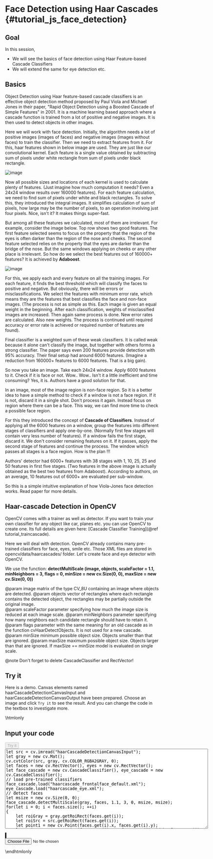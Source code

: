 Face Detection using Haar Cascades {#tutorial_js_face_detection}
==================================

Goal
----

In this session,

-   We will see the basics of face detection using Haar Feature-based Cascade Classifiers
-   We will extend the same for eye detection etc.

Basics
------

Object Detection using Haar feature-based cascade classifiers is an effective object detection
method proposed by Paul Viola and Michael Jones in their paper, "Rapid Object Detection using a
Boosted Cascade of Simple Features" in 2001. It is a machine learning based approach where a cascade
function is trained from a lot of positive and negative images. It is then used to detect objects in
other images.

Here we will work with face detection. Initially, the algorithm needs a lot of positive images
(images of faces) and negative images (images without faces) to train the classifier. Then we need
to extract features from it. For this, haar features shown in below image are used. They are just
like our convolutional kernel. Each feature is a single value obtained by subtracting sum of pixels
under white rectangle from sum of pixels under black rectangle.

![image](images/haar_features.jpg)

Now all possible sizes and locations of each kernel is used to calculate plenty of features. (Just
imagine how much computation it needs? Even a 24x24 window results over 160000 features). For each
feature calculation, we need to find sum of pixels under white and black rectangles. To solve this,
they introduced the integral images. It simplifies calculation of sum of pixels, how large may be
the number of pixels, to an operation involving just four pixels. Nice, isn't it? It makes things
super-fast.

But among all these features we calculated, most of them are irrelevant. For example, consider the
image below. Top row shows two good features. The first feature selected seems to focus on the
property that the region of the eyes is often darker than the region of the nose and cheeks. The
second feature selected relies on the property that the eyes are darker than the bridge of the nose.
But the same windows applying on cheeks or any other place is irrelevant. So how do we select the
best features out of 160000+ features? It is achieved by **Adaboost**.

![image](images/haar.png)

For this, we apply each and every feature on all the training images. For each feature, it finds the
best threshold which will classify the faces to positive and negative. But obviously, there will be
errors or misclassifications. We select the features with minimum error rate, which means they are
the features that best classifies the face and non-face images. (The process is not as simple as
this. Each image is given an equal weight in the beginning. After each classification, weights of
misclassified images are increased. Then again same process is done. New error rates are calculated.
Also new weights. The process is continued until required accuracy or error rate is achieved or
required number of features are found).

Final classifier is a weighted sum of these weak classifiers. It is called weak because it alone
can't classify the image, but together with others forms a strong classifier. The paper says even
200 features provide detection with 95% accuracy. Their final setup had around 6000 features.
(Imagine a reduction from 160000+ features to 6000 features. That is a big gain).

So now you take an image. Take each 24x24 window. Apply 6000 features to it. Check if it is face or
not. Wow.. Wow.. Isn't it a little inefficient and time consuming? Yes, it is. Authors have a good
solution for that.

In an image, most of the image region is non-face region. So it is a better idea to have a simple
method to check if a window is not a face region. If it is not, discard it in a single shot. Don't
process it again. Instead focus on region where there can be a face. This way, we can find more time
to check a possible face region.

For this they introduced the concept of **Cascade of Classifiers**. Instead of applying all the 6000
features on a window, group the features into different stages of classifiers and apply one-by-one.
(Normally first few stages will contain very less number of features). If a window fails the first
stage, discard it. We don't consider remaining features on it. If it passes, apply the second stage
of features and continue the process. The window which passes all stages is a face region. How is
the plan !!!

Authors' detector had 6000+ features with 38 stages with 1, 10, 25, 25 and 50 features in first five
stages. (Two features in the above image is actually obtained as the best two features from
Adaboost). According to authors, on an average, 10 features out of 6000+ are evaluated per
sub-window.

So this is a simple intuitive explanation of how Viola-Jones face detection works. Read paper for
more details.

Haar-cascade Detection in OpenCV
--------------------------------

OpenCV comes with a trainer as well as detector. If you want to train your own classifier for any
object like car, planes etc. you can use OpenCV to create one. Its full details are given here:
[Cascade Classifier Training](@ref tutorial_traincascade).

Here we will deal with detection. OpenCV already contains many pre-trained classifiers for face,
eyes, smile etc. Those XML files are stored in opencv/data/haarcascades/ folder. Let's create face
and eye detector with OpenCV.

We use the function: **detectMultiScale (image, objects, scaleFactor = 1.1, minNeighbors = 3, flags = 0, minSize = new cv.Size(0, 0), maxSize = new cv.Size(0, 0))** 

@param image               matrix of the type CV_8U containing an image where objects are detected. 
@param objects             vector of rectangles where each rectangle contains the detected object, the rectangles may be partially outside the original image.    
@param scaleFactor         parameter specifying how much the image size is reduced at each image scale.
@param minNeighbors        parameter specifying how many neighbors each candidate rectangle should have to retain it.
@param flags               parameter with the same meaning for an old cascade as in the function cvHaarDetectObjects. It is not used for a new cascade.
@param minSize             minimum possible object size. Objects smaller than that are ignored.
@param maxSize             maximum possible object size. Objects larger than that are ignored. If maxSize == minSize model is evaluated on single scale.

@note Don't forget to delete CascadeClassifier and RectVector!

Try it
------

Here is a demo. Canvas elements named haarCascadeDetectionCanvasInput and haarCascadeDetectionCanvasOutput have been prepared. Choose an image and
click `Try it` to see the result. And you can change the code in the textbox to investigate more.

\htmlonly
<!DOCTYPE html>
<head>
<style>
canvas {
    border: 1px solid black;
}
.err {
    color: red;
}
</style>
</head>
<body>
<div id="haarCascadeDetectionCodeArea">
<h2>Input your code</h2>
<button id="haarCascadeDetectionTryIt" disabled="true" onclick="haarCascadeDetectionExecuteCode()">Try it</button><br>
<textarea rows="17" cols="80" id="haarCascadeDetectionTestCode" spellcheck="false">
let src = cv.imread("haarCascadeDetectionCanvasInput");
let gray = new cv.Mat();
cv.cvtColor(src, gray, cv.COLOR_RGBA2GRAY, 0);
let faces = new cv.RectVector(), eyes = new cv.RectVector();
let face_cascade = new cv.CascadeClassifier(), eye_cascade = new cv.CascadeClassifier();
// load pre-trained classifiers
face_cascade.load("haarcascade_frontalface_default.xml");
eye_cascade.load("haarcascade_eye.xml");
// detect faces 
let msize = new cv.Size(0, 0);
face_cascade.detectMultiScale(gray, faces, 1.1, 3, 0, msize, msize);
for(let i = 0; i < faces.size(); ++i)
{
    let roiGray = gray.getRoiRect(faces.get(i));
    let roiSrc = src.getRoiRect(faces.get(i));
    let point1 = new cv.Point(faces.get(i).x, faces.get(i).y);
    let point2 = new cv.Point(faces.get(i).x + faces.get(i).width, faces.get(i).y + faces.get(i).height);
    cv.rectangle(src, point1, point2, [255, 0, 0, 255]);
    // detect eyes in face ROI
    eye_cascade.detectMultiScale(roiGray, eyes);
    for (let j = 0; j < eyes.size(); ++j)
    {
        let point1 = new cv.Point(eyes.get(j).x, eyes.get(j).y);
        let point2 = new cv.Point(eyes.get(j).x + eyes.get(j).width, eyes.get(j).y + eyes.get(i).height);
        cv.rectangle(roiSrc, point1, point2, [0, 0, 255, 255]);
    }
    roiGray.delete(); roiSrc.delete();
}
cv.imshow("haarCascadeDetectionCanvasOutput", src);
src.delete(); gray.delete(); face_cascade.delete(); eye_cascade.delete(); faces.delete(); eyes.delete();
</textarea>
<p class="err" id="haarCascadeDetectionErr"></p>
</div>
<div id="haarCascadeDetectionShowcase">
    <div>
        <canvas id="haarCascadeDetectionCanvasInput"></canvas>
        <canvas id="haarCascadeDetectionCanvasOutput"></canvas>
    </div>
    <input type="file" id="haarCascadeDetectionInput" name="file" />
</div>
<script src="utils.js"></script>
<script async src="opencv.js" id="opencvjs"></script>
<script>
function haarCascadeDetectionExecuteCode() {
    let haarCascadeDetectionText = document.getElementById("haarCascadeDetectionTestCode").value;
    try {
        eval(haarCascadeDetectionText);
        document.getElementById("haarCascadeDetectionErr").innerHTML = " ";
    } catch(err) {
        document.getElementById("haarCascadeDetectionErr").innerHTML = err;
    }
}

loadImageToCanvas("lena.jpg", "haarCascadeDetectionCanvasInput");
let haarCascadeDetectionInputElement = document.getElementById("haarCascadeDetectionInput");
haarCascadeDetectionInputElement.addEventListener("change", haarCascadeDetectionHandleFiles, false);
function haarCascadeDetectionHandleFiles(e) {
    let haarCascadeDetectionUrl = URL.createObjectURL(e.target.files[0]);
    loadImageToCanvas(haarCascadeDetectionUrl, "haarCascadeDetectionCanvasInput");
}

function onReady() {
    document.getElementById("haarCascadeDetectionTryIt").disabled = false;
}
if (typeof cv !== 'undefined') {
    onReady();
} else {
    document.getElementById("opencvjs").onload = onReady;
}

let Module = {
preRun: [function() {
	Module.FS_createPreloadedFile('/', 'haarcascade_eye.xml', 'haarcascade_eye.xml', true, false);
	Module.FS_createPreloadedFile('/', 'haarcascade_frontalface_default.xml', 'haarcascade_frontalface_default.xml', true, false);
	}],
};
</script>
</body>
\endhtmlonly